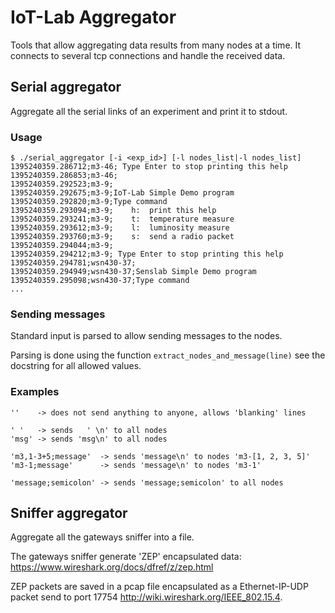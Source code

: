 IoT-Lab Aggregator
==================

Tools that allow aggregating data results from many nodes at a time.
It connects to several tcp connections and handle the received data.


Serial aggregator
-----------------

Aggregate all the serial links of an experiment and print it to stdout.

### Usage ###

    $ ./serial_aggregator [-i <exp_id>] [-l nodes_list|-l nodes_list]
    1395240359.286712;m3-46; Type Enter to stop printing this help
    1395240359.286853;m3-46;
    1395240359.292523;m3-9;
    1395240359.292675;m3-9;IoT-Lab Simple Demo program
    1395240359.292820;m3-9;Type command
    1395240359.293094;m3-9;    h:  print this help
    1395240359.293241;m3-9;    t:  temperature measure
    1395240359.293612;m3-9;    l:  luminosity measure
    1395240359.293760;m3-9;    s:  send a radio packet
    1395240359.294044;m3-9;
    1395240359.294212;m3-9; Type Enter to stop printing this help
    1395240359.294781;wsn430-37;
    1395240359.294949;wsn430-37;Senslab Simple Demo program
    1395240359.295098;wsn430-37;Type command
    ...


### Sending messages ###

Standard input is parsed to allow sending messages to the nodes.

Parsing is done using the function `extract_nodes_and_message(line)` see the
docstring for all allowed values.

### Examples ###

    ''    -> does not send anything to anyone, allows 'blanking' lines

    ' '   -> sends   ' \n' to all nodes
    'msg' -> sends 'msg\n' to all nodes

    'm3,1-3+5;message'  -> sends 'message\n' to nodes 'm3-[1, 2, 3, 5]'
    'm3-1;message'      -> sends 'message\n' to nodes 'm3-1'

    'message;semicolon' -> sends 'message;semicolon' to all nodes


Sniffer aggregator
------------------

Aggregate all the gateways sniffer into a file.

The gateways sniffer generate 'ZEP' encapsulated data:
<https://www.wireshark.org/docs/dfref/z/zep.html>

ZEP packets are saved in a pcap file encapsulated as a Ethernet-IP-UDP packet
send to port 17754 <http://wiki.wireshark.org/IEEE_802.15.4>.


